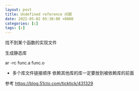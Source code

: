 ```yaml
---
layout: post
title: Undefined reference 问题
date: 2022-05-02 05:30:00 +0800
categories: [c]
tags: [c]
---
```

找不到某个函数的实现文件

生成静态库

ar -rc func.a func.o  
* 多个库文件链接顺序
依赖其他库的库一定要放到被依赖库的前面

参考
https://blog.51cto.com/ticktick/431329
